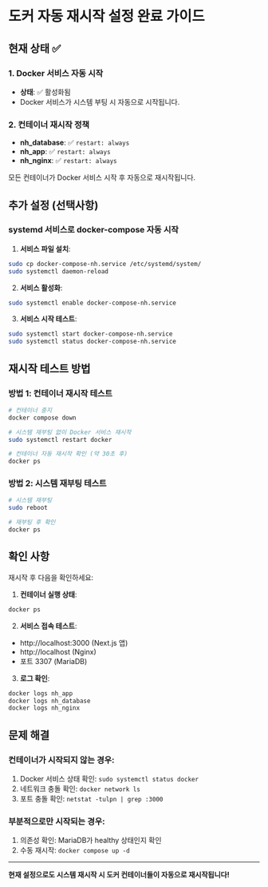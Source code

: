 # 도커 자동 재시작 설정 완료 가이드

## 현재 상태 ✅

### 1. Docker 서비스 자동 시작
- **상태**: ✅ 활성화됨
- Docker 서비스가 시스템 부팅 시 자동으로 시작됩니다.

### 2. 컨테이너 재시작 정책
- **nh_database**: ✅ `restart: always`
- **nh_app**: ✅ `restart: always` 
- **nh_nginx**: ✅ `restart: always`

모든 컨테이너가 Docker 서비스 시작 후 자동으로 재시작됩니다.

## 추가 설정 (선택사항)

### systemd 서비스로 docker-compose 자동 시작

1. **서비스 파일 설치**:
```bash
sudo cp docker-compose-nh.service /etc/systemd/system/
sudo systemctl daemon-reload
```

2. **서비스 활성화**:
```bash
sudo systemctl enable docker-compose-nh.service
```

3. **서비스 시작 테스트**:
```bash
sudo systemctl start docker-compose-nh.service
sudo systemctl status docker-compose-nh.service
```

## 재시작 테스트 방법

### 방법 1: 컨테이너 재시작 테스트
```bash
# 컨테이너 중지
docker compose down

# 시스템 재부팅 없이 Docker 서비스 재시작
sudo systemctl restart docker

# 컨테이너 자동 재시작 확인 (약 30초 후)
docker ps
```

### 방법 2: 시스템 재부팅 테스트
```bash
# 시스템 재부팅
sudo reboot

# 재부팅 후 확인
docker ps
```

## 확인 사항

재시작 후 다음을 확인하세요:

1. **컨테이너 실행 상태**:
```bash
docker ps
```

2. **서비스 접속 테스트**:
- http://localhost:3000 (Next.js 앱)
- http://localhost (Nginx)
- 포트 3307 (MariaDB)

3. **로그 확인**:
```bash
docker logs nh_app
docker logs nh_database
docker logs nh_nginx
```

## 문제 해결

### 컨테이너가 시작되지 않는 경우:
1. Docker 서비스 상태 확인: `sudo systemctl status docker`
2. 네트워크 충돌 확인: `docker network ls`
3. 포트 충돌 확인: `netstat -tulpn | grep :3000`

### 부분적으로만 시작되는 경우:
1. 의존성 확인: MariaDB가 healthy 상태인지 확인
2. 수동 재시작: `docker compose up -d`

---

**현재 설정으로도 시스템 재시작 시 도커 컨테이너들이 자동으로 재시작됩니다!**